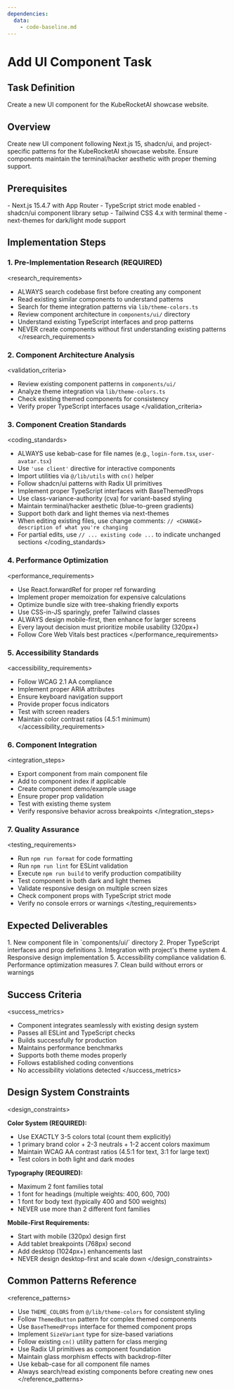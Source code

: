 ```yaml
---
dependencies:
  data:
    - code-baseline.md
---
```


# Add UI Component Task

## Task Definition

Create a new UI component for the KubeRocketAI showcase website.

## Overview

<instructions>
Create new UI component following Next.js 15, shadcn/ui, and project-specific patterns for the KubeRocketAI showcase website. Ensure components maintain the terminal/hacker aesthetic with proper theming support.
</instructions>

## Prerequisites

<requirements>
- Next.js 15.4.7 with App Router
- TypeScript strict mode enabled
- shadcn/ui component library setup
- Tailwind CSS 4.x with terminal theme
- next-themes for dark/light mode support
</requirements>

## Implementation Steps

### 1. Pre-Implementation Research (REQUIRED)

<research_requirements>

- ALWAYS search codebase first before creating any component
- Read existing similar components to understand patterns
- Search for theme integration patterns via `lib/theme-colors.ts`
- Review component architecture in `components/ui/` directory
- Understand existing TypeScript interfaces and prop patterns
- NEVER create components without first understanding existing patterns
</research_requirements>

### 2. Component Architecture Analysis

<validation_criteria>

- Review existing component patterns in `components/ui/`
- Analyze theme integration via `lib/theme-colors.ts`
- Check existing themed components for consistency
- Verify proper TypeScript interfaces usage
</validation_criteria>

### 3. Component Creation Standards

<coding_standards>

- ALWAYS use kebab-case for file names (e.g., `login-form.tsx`, `user-avatar.tsx`)
- Use `'use client'` directive for interactive components
- Import utilities via `@/lib/utils` with `cn()` helper
- Follow shadcn/ui patterns with Radix UI primitives
- Implement proper TypeScript interfaces with BaseThemedProps
- Use class-variance-authority (cva) for variant-based styling
- Maintain terminal/hacker aesthetic (blue-to-green gradients)
- Support both dark and light themes via next-themes
- When editing existing files, use change comments: `// <CHANGE> description of what you're changing`
- For partial edits, use `// ... existing code ...` to indicate unchanged sections
</coding_standards>

### 4. Performance Optimization

<performance_requirements>

- Use React.forwardRef for proper ref forwarding
- Implement proper memoization for expensive calculations
- Optimize bundle size with tree-shaking friendly exports
- Use CSS-in-JS sparingly, prefer Tailwind classes
- ALWAYS design mobile-first, then enhance for larger screens
- Every layout decision must prioritize mobile usability (320px+)
- Follow Core Web Vitals best practices
</performance_requirements>

### 5. Accessibility Standards

<accessibility_requirements>

- Follow WCAG 2.1 AA compliance
- Implement proper ARIA attributes
- Ensure keyboard navigation support
- Provide proper focus indicators
- Test with screen readers
- Maintain color contrast ratios (4.5:1 minimum)
</accessibility_requirements>

### 6. Component Integration

<integration_steps>

- Export component from main component file
- Add to component index if applicable
- Create component demo/example usage
- Ensure proper prop validation
- Test with existing theme system
- Verify responsive behavior across breakpoints
</integration_steps>

### 7. Quality Assurance

<testing_requirements>

- Run `npm run format` for code formatting
- Run `npm run lint` for ESLint validation
- Execute `npm run build` to verify production compatibility
- Test component in both dark and light themes
- Validate responsive design on multiple screen sizes
- Check component props with TypeScript strict mode
- Verify no console errors or warnings
</testing_requirements>

## Expected Deliverables

<deliverables>
1. New component file in `components/ui/` directory
2. Proper TypeScript interfaces and prop definitions
3. Integration with project's theme system
4. Responsive design implementation
5. Accessibility compliance validation
6. Performance optimization measures
7. Clean build without errors or warnings
</deliverables>

## Success Criteria

<success_metrics>

- Component integrates seamlessly with existing design system
- Passes all ESLint and TypeScript checks
- Builds successfully for production
- Maintains performance benchmarks
- Supports both theme modes properly
- Follows established coding conventions
- No accessibility violations detected
</success_metrics>

## Design System Constraints

<design_constraints>

**Color System (REQUIRED):**

- Use EXACTLY 3-5 colors total (count them explicitly)
- 1 primary brand color + 2-3 neutrals + 1-2 accent colors maximum
- Maintain WCAG AA contrast ratios (4.5:1 for text, 3:1 for large text)
- Test colors in both light and dark modes

**Typography (REQUIRED):**

- Maximum 2 font families total
- 1 font for headings (multiple weights: 400, 600, 700)
- 1 font for body text (typically 400 and 500 weights)
- NEVER use more than 2 different font families

**Mobile-First Requirements:**

- Start with mobile (320px) design first
- Add tablet breakpoints (768px) second
- Add desktop (1024px+) enhancements last
- NEVER design desktop-first and scale down
</design_constraints>

## Common Patterns Reference

<reference_patterns>

- Use `THEME_COLORS` from `@/lib/theme-colors` for consistent styling
- Follow `ThemedButton` pattern for complex themed components
- Use `BaseThemedProps` interface for themed component props
- Implement `SizeVariant` type for size-based variations
- Follow existing `cn()` utility pattern for class merging
- Use Radix UI primitives as component foundation
- Maintain glass morphism effects with backdrop-filter
- Use kebab-case for all component file names
- Always search/read existing components before creating new ones
</reference_patterns>

```
